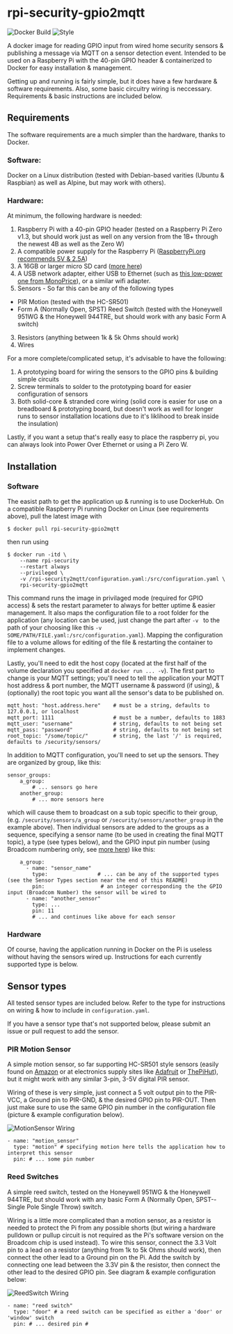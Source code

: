 # rpi-security-gpio2mqtt

![Docker Build](https://img.shields.io/docker/cloud/build/andrewchangdewitt/rpi-security-gpio2mqtt.svg)
![Style](https://img.shields.io/badge/code%20style-PEP8-informational)

A docker image for reading GPIO input from wired home security sensors & 
publishing a message via MQTT on a sensor detection event. Intended to be used 
on a Raspberry Pi with the 40-pin GPIO header & containerized to Docker for 
easy installation & management.

Getting up and running is fairly simple, but it does have a few hardware & software 
requirements. Also, some basic circuitry wiring is neccessary. Requirements & 
basic instructions are included below.

## Requirements

The software requirements are a much simpler than the hardware, thanks to Docker.

### Software:

Docker on a Linux distribution (tested with Debian-based varities (Ubuntu & Raspbian) 
as well as Alpine, but may work with others).

### Hardware:

At minimum, the following hardware is needed: 

1. Raspberry Pi with a 40-pin GPIO header (tested on a Raspberry Pi Zero v1.3, but
should work just as well on any version from the 1B+ through the newest 4B as well
as the Zero W)
2. A compatible power supply for the Raspberry Pi ([RaspberryPi.org recommends 5V & 2.5A](https://www.raspberrypi.org/documentation/hardware/raspberrypi/power/README.md))
2. A 16GB or larger micro SD card ([more here](https://www.raspberrypi.org/documentation/installation/sd-cards.md))
3. A USB network adapter, either USB to Ethernet (such as [this low-power one from MonoPrice](https://www.monoprice.com/product?c_id=&cp_id=&cs_id=&p_id=9466&sep=1&format=2)),
or a similar wifi adapter.
2. Sensors - So far this can be any of the following types

  - PIR Motion (tested with the HC-SR501)
  - Form A (Normally Open, SPST) Reed Switch (tested with the Honeywell 951WG & the 
  Honeywell 944TRE, but should work with any basic Form A switch)

3. Resistors (anything between 1k & 5k Ohms should work)
3. Wires

For a more complete/complicated setup, it's advisable to have the following:

1. A prototyping board for wiring the sensors to the GPIO pins & building simple circuits
2. Screw terminals to solder to the prototyping board for easier configuration of sensors
3. Both solid-core & stranded core wiring (solid core is easier for use on a breadboard & 
prototyping board, but doesn't work as well for longer runs to sensor installation 
locations due to it's liklihood to break inside the insulation)

Lastly, if you want a setup that's really easy to place the raspberry pi, you can always look 
into Power Over Ethernet or using a Pi Zero W.

## Installation


### Software

The easist path to get the application up & running is to use DockerHub. On a compatible Raspberry Pi 
running Docker on Linux (see requirements above), pull the latest image with

```
$ docker pull rpi-security-gpio2mqtt
```

then run using

```
$ docker run -itd \
    --name rpi-security
    --restart always
    --privileged \
    -v /rpi-security2mqtt/configuration.yaml:/src/configuration.yaml \
    rpi-security-gpio2mqtt
```

This command runs the image in privilaged mode (required for GPIO access) & sets the restart parameter to 
always for better uptime & easier management. It also maps the configuration file to a root folder for the 
application (any location can be used, just change the part after `-v ` to the path of your choosing like 
this `-v SOME/PATH/FILE.yaml:/src/configuration.yaml`). Mapping the configuration file to a volume allows 
for editing of the file & restarting the container to implement changes.

Lastly, you'll need to edit the host copy (located at the first half of the volume declaration you specified
at `docker run ... -v`). The first part to change is your MQTT settings; you'll need to tell the application 
your MQTT host address & port number, the MQTT username & password (if using), & (optionally) the root topic 
you want all the sensor's data to be published on.

```
mqtt_host: "host.address.here"    # must be a string, defaults to 127.0.0.1, or localhost
mqtt_port: 1111                   # must be a number, defaults to 1883
mqtt_user: "username"             # string, defaults to not being set
mqtt_pass: "password"             # string, defaults to not being set
root_topic: "/some/topic/"        # string, the last '/' is required, defaults to /security/sensors/
```

In addition to MQTT configuration, you'll need to set up the sensors. They are organized by group, like this:

```
sensor_groups:
    a_group:
        # ... sensors go here
    another_group:
        # ... more sensors here
```

which will cause them to broadcast on a sub topic specific to their group, (e.g. `/security/sensors/a_group` 
or `/security/sensors/another_group` in the example above). Then individual sensors are added to the groups 
as a sequence, specifying a sensor name (to be used in creating the final MQTT topic), a type (see types below),
and the GPIO input pin number (using Broadcom numbering only, see 
[more here](https://www.raspberrypi.org/documentation/usage/gpio/)) 
like this:

```
    a_group:
      - name: "sensor_name"
        type:                # ... can be any of the supported types (see the Sensor Types section near the end of this README)
        pin:                  # an integer corresponding the the GPIO input (Broadcom Number) the sensor will be wired to
      - name: "another_sensor"
        type: ...
        pin: 11
        # ... and continues like above for each sensor
```

### Hardware

Of course, having the application running in Docker on the Pi is useless without having the sensors wired up. 
Instructions for each currently supported type is below.

## Sensor types

All tested sensor types are included below. Refer to the type for instructions on wiring & how to include 
in `configuration.yaml`. 

If you have a sensor type that's not supported below, please submit an issue or pull request to add the sensor.

### PIR Motion Sensor

A simple motion sensor, so far supporting HC-SR501 style sensors (easily found on 
[Amazon](https://www.amazon.com/gp/product/B012ZZ4LPM) or at electronics supply sites like 
[Adafruit](https://www.adafruit.com/product/189) or 
[ThePiHut](https://thepihut.com/products/pir-infrared-motion-sensor-hc-sr501)), 
but it might work with any similar 3-pin, 3-5V digital PIR sensor. 

Wiring of these is very simple, just connect a 5 volt output pin to the PIR-VCC, a Ground pin to PIR-GND, & 
the desired GPIO pin to PIR-OUT. Then just make sure to use the same GPIO pin number in the configuration file 
(picture & example configuration below).

![MotionSensor Wiring](https://raw.githubusercontent.com/andrew-chang-dewitt/rpi-security-gpio2mqtt/documentation/documentation/MotionSensor.png)

```
- name: "motion_sensor"
  type: "motion" # specifying motion here tells the application how to interpret this sensor
  pin: # ... some pin number
```

### Reed Switches

A simple reed switch, tested on the Honeywell 951WG & the Honeywell 944TRE, but should work with any basic 
Form A (Normally Open, SPST--Single Pole Single Throw) switch.

Wiring is a little more complicated than a motion sensor, as a resistor is needed to protect the Pi from 
any possible shorts (but wiring a hardware pulldown or pullup circuit is not required as the Pi's software
version on the Broadcom chip is used instead). To wire this sensor, connect the 3.3 Volt pin to a lead on
a resistor (anything from 1k to 5k Ohms should work), then connect the other lead to a Ground pin on the Pi. 
Add the switch by connecting one lead between the 3.3V pin & the resistor, then connect the other lead to 
the desired GPIO pin. See diagram & example configuration below:

![ReedSwitch Wiring](https://raw.githubusercontent.com/andrew-chang-dewitt/rpi-security-gpio2mqtt/documentation/documentation/ReedSwitch.png)

```
- name: "reed switch"
  type: "door" # a reed switch can be specified as either a 'door' or 'window' switch
  pin: # ... desired pin #
```

